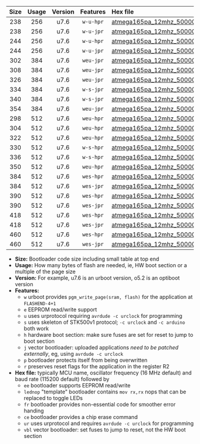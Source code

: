 |Size|Usage|Version|Features|Hex file|
|:-:|:-:|:-:|:-:|:--|
|238|256|u7.6|`w-u-hpr`|[atmega165pa_12mhz_500000bps_ur.hex](https://raw.githubusercontent.com/stefanrueger/urboot/main/bootloaders/atmega165pa/fcpu_12mhz/500000_bps/atmega165pa_12mhz_500000bps_ur.hex)|
|238|256|u7.6|`w-u-jpr`|[atmega165pa_12mhz_500000bps_ur_vbl.hex](https://raw.githubusercontent.com/stefanrueger/urboot/main/bootloaders/atmega165pa/fcpu_12mhz/500000_bps/atmega165pa_12mhz_500000bps_ur_vbl.hex)|
|244|256|u7.6|`w-u-hpr`|[atmega165pa_12mhz_500000bps_lednop_ur.hex](https://raw.githubusercontent.com/stefanrueger/urboot/main/bootloaders/atmega165pa/fcpu_12mhz/500000_bps/atmega165pa_12mhz_500000bps_lednop_ur.hex)|
|244|256|u7.6|`w-u-jpr`|[atmega165pa_12mhz_500000bps_lednop_ur_vbl.hex](https://raw.githubusercontent.com/stefanrueger/urboot/main/bootloaders/atmega165pa/fcpu_12mhz/500000_bps/atmega165pa_12mhz_500000bps_lednop_ur_vbl.hex)|
|302|384|u7.6|`weu-jpr`|[atmega165pa_12mhz_500000bps_ee_ur_vbl.hex](https://raw.githubusercontent.com/stefanrueger/urboot/main/bootloaders/atmega165pa/fcpu_12mhz/500000_bps/atmega165pa_12mhz_500000bps_ee_ur_vbl.hex)|
|308|384|u7.6|`weu-jpr`|[atmega165pa_12mhz_500000bps_ee_lednop_ur_vbl.hex](https://raw.githubusercontent.com/stefanrueger/urboot/main/bootloaders/atmega165pa/fcpu_12mhz/500000_bps/atmega165pa_12mhz_500000bps_ee_lednop_ur_vbl.hex)|
|326|384|u7.6|`weu-jpr`|[atmega165pa_12mhz_500000bps_ee_lednop_fr_ur_vbl.hex](https://raw.githubusercontent.com/stefanrueger/urboot/main/bootloaders/atmega165pa/fcpu_12mhz/500000_bps/atmega165pa_12mhz_500000bps_ee_lednop_fr_ur_vbl.hex)|
|334|384|u7.6|`w-s-jpr`|[atmega165pa_12mhz_500000bps_vbl.hex](https://raw.githubusercontent.com/stefanrueger/urboot/main/bootloaders/atmega165pa/fcpu_12mhz/500000_bps/atmega165pa_12mhz_500000bps_vbl.hex)|
|340|384|u7.6|`w-s-jpr`|[atmega165pa_12mhz_500000bps_lednop_vbl.hex](https://raw.githubusercontent.com/stefanrueger/urboot/main/bootloaders/atmega165pa/fcpu_12mhz/500000_bps/atmega165pa_12mhz_500000bps_lednop_vbl.hex)|
|354|384|u7.6|`weu-jpr`|[atmega165pa_12mhz_500000bps_ee_lednop_fr_ce_ur_vbl.hex](https://raw.githubusercontent.com/stefanrueger/urboot/main/bootloaders/atmega165pa/fcpu_12mhz/500000_bps/atmega165pa_12mhz_500000bps_ee_lednop_fr_ce_ur_vbl.hex)|
|298|512|u7.6|`weu-hpr`|[atmega165pa_12mhz_500000bps_ee_ur.hex](https://raw.githubusercontent.com/stefanrueger/urboot/main/bootloaders/atmega165pa/fcpu_12mhz/500000_bps/atmega165pa_12mhz_500000bps_ee_ur.hex)|
|304|512|u7.6|`weu-hpr`|[atmega165pa_12mhz_500000bps_ee_lednop_ur.hex](https://raw.githubusercontent.com/stefanrueger/urboot/main/bootloaders/atmega165pa/fcpu_12mhz/500000_bps/atmega165pa_12mhz_500000bps_ee_lednop_ur.hex)|
|322|512|u7.6|`weu-hpr`|[atmega165pa_12mhz_500000bps_ee_lednop_fr_ur.hex](https://raw.githubusercontent.com/stefanrueger/urboot/main/bootloaders/atmega165pa/fcpu_12mhz/500000_bps/atmega165pa_12mhz_500000bps_ee_lednop_fr_ur.hex)|
|330|512|u7.6|`w-s-hpr`|[atmega165pa_12mhz_500000bps.hex](https://raw.githubusercontent.com/stefanrueger/urboot/main/bootloaders/atmega165pa/fcpu_12mhz/500000_bps/atmega165pa_12mhz_500000bps.hex)|
|336|512|u7.6|`w-s-hpr`|[atmega165pa_12mhz_500000bps_lednop.hex](https://raw.githubusercontent.com/stefanrueger/urboot/main/bootloaders/atmega165pa/fcpu_12mhz/500000_bps/atmega165pa_12mhz_500000bps_lednop.hex)|
|350|512|u7.6|`weu-hpr`|[atmega165pa_12mhz_500000bps_ee_lednop_fr_ce_ur.hex](https://raw.githubusercontent.com/stefanrueger/urboot/main/bootloaders/atmega165pa/fcpu_12mhz/500000_bps/atmega165pa_12mhz_500000bps_ee_lednop_fr_ce_ur.hex)|
|384|512|u7.6|`wes-hpr`|[atmega165pa_12mhz_500000bps_ee.hex](https://raw.githubusercontent.com/stefanrueger/urboot/main/bootloaders/atmega165pa/fcpu_12mhz/500000_bps/atmega165pa_12mhz_500000bps_ee.hex)|
|384|512|u7.6|`wes-jpr`|[atmega165pa_12mhz_500000bps_ee_vbl.hex](https://raw.githubusercontent.com/stefanrueger/urboot/main/bootloaders/atmega165pa/fcpu_12mhz/500000_bps/atmega165pa_12mhz_500000bps_ee_vbl.hex)|
|390|512|u7.6|`wes-hpr`|[atmega165pa_12mhz_500000bps_ee_lednop.hex](https://raw.githubusercontent.com/stefanrueger/urboot/main/bootloaders/atmega165pa/fcpu_12mhz/500000_bps/atmega165pa_12mhz_500000bps_ee_lednop.hex)|
|390|512|u7.6|`wes-jpr`|[atmega165pa_12mhz_500000bps_ee_lednop_vbl.hex](https://raw.githubusercontent.com/stefanrueger/urboot/main/bootloaders/atmega165pa/fcpu_12mhz/500000_bps/atmega165pa_12mhz_500000bps_ee_lednop_vbl.hex)|
|418|512|u7.6|`wes-hpr`|[atmega165pa_12mhz_500000bps_ee_lednop_fr.hex](https://raw.githubusercontent.com/stefanrueger/urboot/main/bootloaders/atmega165pa/fcpu_12mhz/500000_bps/atmega165pa_12mhz_500000bps_ee_lednop_fr.hex)|
|418|512|u7.6|`wes-jpr`|[atmega165pa_12mhz_500000bps_ee_lednop_fr_vbl.hex](https://raw.githubusercontent.com/stefanrueger/urboot/main/bootloaders/atmega165pa/fcpu_12mhz/500000_bps/atmega165pa_12mhz_500000bps_ee_lednop_fr_vbl.hex)|
|460|512|u7.6|`wes-hpr`|[atmega165pa_12mhz_500000bps_ee_lednop_fr_ce.hex](https://raw.githubusercontent.com/stefanrueger/urboot/main/bootloaders/atmega165pa/fcpu_12mhz/500000_bps/atmega165pa_12mhz_500000bps_ee_lednop_fr_ce.hex)|
|460|512|u7.6|`wes-jpr`|[atmega165pa_12mhz_500000bps_ee_lednop_fr_ce_vbl.hex](https://raw.githubusercontent.com/stefanrueger/urboot/main/bootloaders/atmega165pa/fcpu_12mhz/500000_bps/atmega165pa_12mhz_500000bps_ee_lednop_fr_ce_vbl.hex)|

- **Size:** Bootloader code size including small table at top end
- **Usage:** How many bytes of flash are needed, ie, HW boot section or a multiple of the page size
- **Version:** For example, u7.6 is an urboot version, o5.2 is an optiboot version
- **Features:**
  + `w` urboot provides `pgm_write_page(sram, flash)` for the application at `FLASHEND-4+1`
  + `e` EEPROM read/write support
  + `u` uses urprotocol requiring `avrdude -c urclock` for programming
  + `s` uses skeleton of STK500v1 protocol; `-c urclock` and `-c arduino` both work
  + `h` hardware boot section: make sure fuses are set for reset to jump to boot section
  + `j` vector bootloader: uploaded applications *need to be patched externally*, eg, using `avrdude -c urclock`
  + `p` bootloader protects itself from being overwritten
  + `r` preserves reset flags for the application in the register R2
- **Hex file:** typically MCU name, oscillator frequency (16 MHz default) and baud rate (115200 default) followed by
  + `ee` bootloader supports EEPROM read/write
  + `lednop` "template" bootloader contains `mov rx,rx` nops that can be replaced to toggle LEDs
  + `fr` bootloader provides non-essential code for smoother error handing
  + `ce` bootloader provides a chip erase command
  + `ur` uses urprotocol and requires `avrdude -c urclock` for programming
  + `vbl` vector bootloader: set fuses to jump to reset, not the HW boot section
